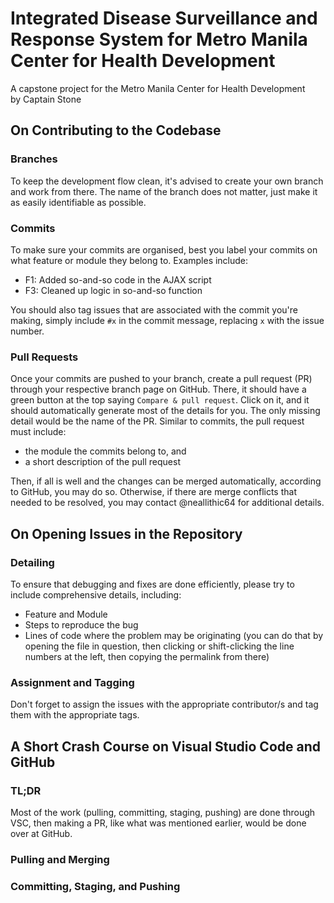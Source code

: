 # Integrated Disease Surveillance and Response System for Metro Manila Center for Health Development
A capstone project for the Metro Manila Center for Health Development  
by Captain Stone

## On Contributing to the Codebase

### Branches
To keep the development flow clean, it's advised to create your own branch and work from there. The name of the branch does not matter, just make it as easily identifiable as possible.

### Commits
To make sure your commits are organised, best you label your commits on what feature or module they belong to. Examples include:  
- F1: Added so-and-so code in the AJAX script
- F3: Cleaned up logic in so-and-so function

You should also tag issues that are associated with the commit you're making, simply include `#x` in the commit message, replacing `x` with the issue number.

### Pull Requests
Once your commits are pushed to your branch, create a pull request (PR) through your respective branch page on GitHub. There, it should have a green button at the top saying `Compare & pull request`. Click on it, and it should automatically generate most of the details for you. The only missing detail would be the name of the PR. Similar to commits, the pull request must include:
- the module the commits belong to, and
- a short description of the pull request

Then, if all is well and the changes can be merged automatically, according to GitHub, you may do so. Otherwise, if there are merge conflicts that needed to be resolved, you may contact @neallithic64 for additional details.

## On Opening Issues in the Repository

### Detailing
To ensure that debugging and fixes are done efficiently, please try to include comprehensive details, including:
- Feature and Module
- Steps to reproduce the bug
- Lines of code where the problem may be originating (you can do that by opening the file in question, then clicking or shift-clicking the line numbers at the left, then copying the permalink from there)

### Assignment and Tagging
Don't forget to assign the issues with the appropriate contributor/s and tag them with the appropriate tags.

## A Short Crash Course on Visual Studio Code and GitHub

### TL;DR
Most of the work (pulling, committing, staging, pushing) are done through VSC, then making a PR, like what was mentioned earlier, would be done over at GitHub.

### Pulling and Merging


### Committing, Staging, and Pushing

